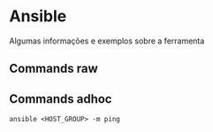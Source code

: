 # Ansible
Algumas informações e exemplos sobre a ferramenta

## Commands raw

## Commands adhoc
```shell
ansible <HOST_GROUP> -m ping

```
